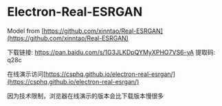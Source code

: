 # Electron-Real-ESRGAN

Model from [https://github.com/xinntao/Real-ESRGAN](https://github.com/xinntao/Real-ESRGAN)

下载链接: https://pan.baidu.com/s/1G3JLKDpQYMyXPHO7VS6-yA 提取码: q28c 

在线演示访问[https://csphq.github.io/electron-real-esrgan/](https://csphq.github.io/electron-real-esrgan/)

因为技术限制，浏览器在线演示的版本会比下载版本慢很多
